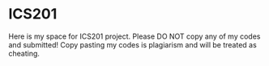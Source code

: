 # ICS201
 
 Here is my space for ICS201 project. Please DO NOT copy any of my codes and submitted!
 Copy pasting my codes is plagiarism and will be treated as cheating. 
